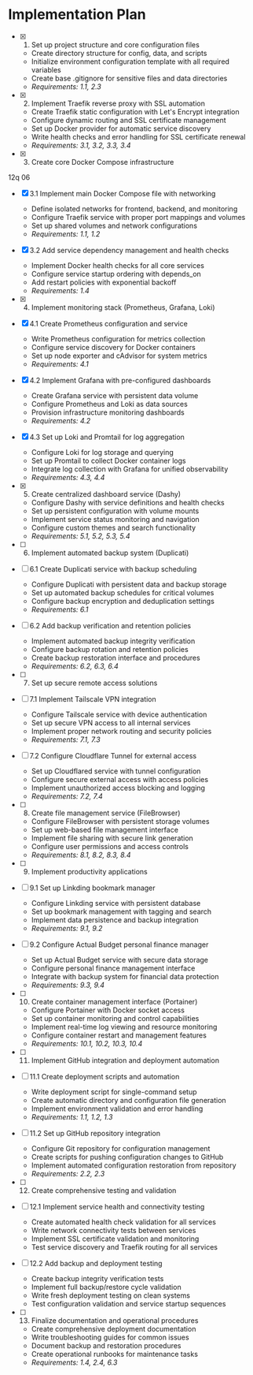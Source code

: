 # Implementation Plan

- [x] 1. Set up project structure and core configuration files
  - Create directory structure for config, data, and scripts
  - Initialize environment configuration template with all required variables
  - Create base .gitignore for sensitive files and data directories
  - _Requirements: 1.1, 2.3_

- [x] 2. Implement Traefik reverse proxy with SSL automation
  - Create Traefik static configuration with Let's Encrypt integration
  - Configure dynamic routing and SSL certificate management
  - Set up Docker provider for automatic service discovery
  - Write health checks and error handling for SSL certificate renewal
  - _Requirements: 3.1, 3.2, 3.3, 3.4_

- [x] 3. Create core Docker Compose infrastructure

 12q 06
- [x] 3.1 Implement main Docker Compose file with networking
  - Define isolated networks for frontend, backend, and monitoring
  - Configure Traefik service with proper port mappings and volumes
  - Set up shared volumes and network configurations
  - _Requirements: 1.1, 1.2_

- [x] 3.2 Add service dependency management and health checks
  - Implement Docker health checks for all core services
  - Configure service startup ordering with depends_on
  - Add restart policies with exponential backoff
  - _Requirements: 1.4_

- [x] 4. Implement monitoring stack (Prometheus, Grafana, Loki)
- [x] 4.1 Create Prometheus configuration and service
  - Write Prometheus configuration for metrics collection
  - Configure service discovery for Docker containers
  - Set up node exporter and cAdvisor for system metrics
  - _Requirements: 4.1_

- [x] 4.2 Implement Grafana with pre-configured dashboards
  - Create Grafana service with persistent data volume
  - Configure Prometheus and Loki as data sources
  - Provision infrastructure monitoring dashboards
  - _Requirements: 4.2_

- [x] 4.3 Set up Loki and Promtail for log aggregation
  - Configure Loki for log storage and querying
  - Set up Promtail to collect Docker container logs
  - Integrate log collection with Grafana for unified observability
  - _Requirements: 4.3, 4.4_

- [x] 5. Create centralized dashboard service (Dashy)
  - Configure Dashy with service definitions and health checks
  - Set up persistent configuration with volume mounts
  - Implement service status monitoring and navigation
  - Configure custom themes and search functionality
  - _Requirements: 5.1, 5.2, 5.3, 5.4_

- [ ] 6. Implement automated backup system (Duplicati)
- [ ] 6.1 Create Duplicati service with backup scheduling
  - Configure Duplicati with persistent data and backup storage
  - Set up automated backup schedules for critical volumes
  - Configure backup encryption and deduplication settings
  - _Requirements: 6.1_

- [ ] 6.2 Add backup verification and retention policies
  - Implement automated backup integrity verification
  - Configure backup rotation and retention policies
  - Create backup restoration interface and procedures
  - _Requirements: 6.2, 6.3, 6.4_

- [ ] 7. Set up secure remote access solutions
- [ ] 7.1 Implement Tailscale VPN integration
  - Configure Tailscale service with device authentication
  - Set up secure VPN access to all internal services
  - Implement proper network routing and security policies
  - _Requirements: 7.1, 7.3_

- [ ] 7.2 Configure Cloudflare Tunnel for external access
  - Set up Cloudflared service with tunnel configuration
  - Configure secure external access with access policies
  - Implement unauthorized access blocking and logging
  - _Requirements: 7.2, 7.4_

- [ ] 8. Create file management service (FileBrowser)
  - Configure FileBrowser with persistent storage volumes
  - Set up web-based file management interface
  - Implement file sharing with secure link generation
  - Configure user permissions and access controls
  - _Requirements: 8.1, 8.2, 8.3, 8.4_

- [ ] 9. Implement productivity applications
- [ ] 9.1 Set up Linkding bookmark manager
  - Configure Linkding service with persistent database
  - Set up bookmark management with tagging and search
  - Implement data persistence and backup integration
  - _Requirements: 9.1, 9.2_

- [ ] 9.2 Configure Actual Budget personal finance manager
  - Set up Actual Budget service with secure data storage
  - Configure personal finance management interface
  - Integrate with backup system for financial data protection
  - _Requirements: 9.3, 9.4_

- [ ] 10. Create container management interface (Portainer)
  - Configure Portainer with Docker socket access
  - Set up container monitoring and control capabilities
  - Implement real-time log viewing and resource monitoring
  - Configure container restart and management features
  - _Requirements: 10.1, 10.2, 10.3, 10.4_

- [ ] 11. Implement GitHub integration and deployment automation
- [ ] 11.1 Create deployment scripts and automation
  - Write deployment script for single-command setup
  - Create automatic directory and configuration file generation
  - Implement environment validation and error handling
  - _Requirements: 1.1, 1.2, 1.3_

- [ ] 11.2 Set up GitHub repository integration
  - Configure Git repository for configuration management
  - Create scripts for pushing configuration changes to GitHub
  - Implement automated configuration restoration from repository
  - _Requirements: 2.2, 2.3_

- [ ] 12. Create comprehensive testing and validation
- [ ] 12.1 Implement service health and connectivity testing
  - Create automated health check validation for all services
  - Write network connectivity tests between services
  - Implement SSL certificate validation and monitoring
  - Test service discovery and Traefik routing for all services

- [ ] 12.2 Add backup and deployment testing
  - Create backup integrity verification tests
  - Implement full backup/restore cycle validation
  - Write fresh deployment testing on clean systems
  - Test configuration validation and service startup sequences

- [ ] 13. Finalize documentation and operational procedures
  - Create comprehensive deployment documentation
  - Write troubleshooting guides for common issues
  - Document backup and restoration procedures
  - Create operational runbooks for maintenance tasks
  - _Requirements: 1.4, 2.4, 6.3_